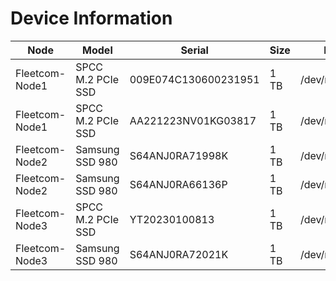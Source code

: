 # Device Information

| **Node**       | **Model**         | **Serial**           | **Size** | **Path**     |
|----------------|-------------------|----------------------|----------|--------------|
| Fleetcom-Node1 | SPCC M.2 PCIe SSD | 009E074C130600231951 | 1 TB     | /dev/nvme0n1 |
| Fleetcom-Node1 | SPCC M.2 PCIe SSD | AA221223NV01KG03817  | 1 TB     | /dev/nvme1n1 |
| Fleetcom-Node2 | Samsung SSD 980   | S64ANJ0RA71998K      | 1 TB     | /dev/nvme0n1 |
| Fleetcom-Node2 | Samsung SSD 980   | S64ANJ0RA66136P      | 1 TB     | /dev/nvme1n1 |
| Fleetcom-Node3 | SPCC M.2 PCIe SSD | YT20230100813        | 1 TB     | /dev/nvme0n1 |
| Fleetcom-Node3 | Samsung SSD 980   | S64ANJ0RA72021K      | 1 TB     | /dev/nvme1n1 |
